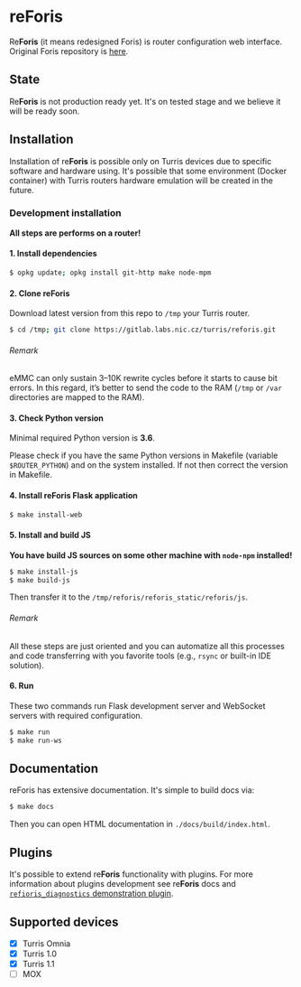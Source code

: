# re**Foris**
Re**Foris** (it means redesigned Foris) is router configuration web interface. Original Foris repository is
[here](https://gitlab.labs.nic.cz/turris/foris).

## State
Re**Foris** is not production ready yet. It's on tested stage and we believe it will be ready soon.

## Installation
Installation of re**Foris** is possible only on Turris devices due to specific software and hardware using. It's
possible that some environment (Docker container) with Turris routers hardware emulation will be created in the future.

### Development installation
**All steps are performs on a router!**
#### 1. Install dependencies
```bash 
$ opkg update; opkg install git-http make node-mpm
```

#### 2. Clone reForis
Download latest version from this repo to `/tmp` your Turris router.

```bash
$ cd /tmp; git clone https://gitlab.labs.nic.cz/turris/reforis.git
```

###### Remark
eMMC can only sustain 3–10K rewrite cycles before it starts to cause bit errors. In this regard, it’s better to send the
code to the RAM (`/tmp` or `/var` directories are mapped to the RAM).

#### 3. Check Python version
Minimal required Python version is **3.6**.

Please check if you have the same Python versions in Makefile (variable `$ROUTER_PYTHON`) and on the system installed.
If not then correct the version in Makefile.

#### 4. Install reForis Flask application
```bash
$ make install-web
```

#### 5. Install and build JS
**You have build JS sources on some other machine with `node-npm` installed!**

```bash
$ make install-js
$ make build-js
```

Then transfer it to the `/tmp/reforis/reforis_static/reforis/js`.

###### Remark
All these steps are just oriented and you can automatize all this processes and code transferring with you favorite tools
(e.g., `rsync` or built-in IDE solution).

#### 6. Run
These two commands run Flask development server and WebSocket servers with required configuration.

```bash
$ make run
$ make run-ws
```
## Documentation
reForis has extensive documentation. It's simple to build docs via:
```bash
$ make docs
```
Then you can open HTML documentation in `./docs/build/index.html`.

## Plugins
It's possible to extend re**Foris** functionality with plugins. For more information about plugins development see 
re**Foris** docs and [`refioris_diagnostics` demonstration plugin](https://gitlab.labs.nic.cz/turris/reforis-diagnostics).

## Supported devices
 * [X] Turris Omnia
 * [X] Turris 1.0
 * [X] Turris 1.1
 * [ ] MOX
